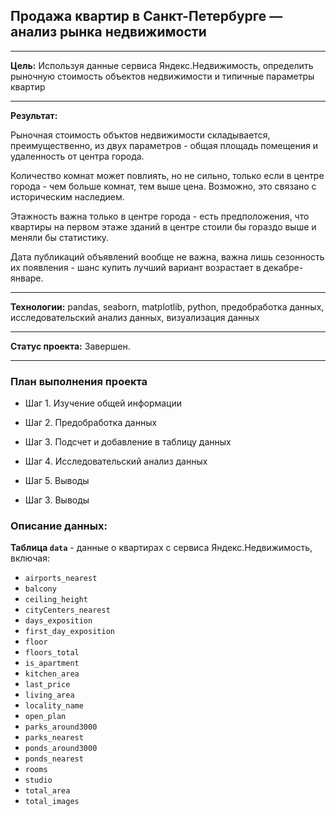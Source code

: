 ## Продажа квартир в Санкт-Петербурге — анализ рынка недвижимости
_____________________________________________________________________________
**Цель:** Используя данные сервиса Яндекс.Недвижимость, определить рыночную стоимость объектов недвижимости и типичные параметры квартир
_____________________________________________________________________________
**Результат:** 

Рыночная стоимость объктов недвижимости складывается, преимущественно, из двух параметров - общая площадь помещения и удаленность от центра города. 

Количество комнат может повлиять, но не сильно, только если в центре города - чем больше комнат, тем выше цена. Возможно, это связано с историческим наследием. 

Этажность важна только в центре города - есть предположения, что квартиры на первом этаже зданий в центре стоили бы гораздо выше и меняли бы статистику. 

Дата публикаций объявлений вообще не важна, важна лишь сезонность их появления - шанс купить лучший вариант возрастает в декабре-январе.

_____________________________________________________________________________
**Технологии:** pandas,  seaborn, matplotlib, python, предобработка данных, исследовательский анализ данных, визуализация данных

_____________________________________________________________________________
**Cтатус проекта:** Завершен.

_____________________________________________________________________________

### План выполнения проекта  

* Шаг 1. Изучение общей информации

* Шаг 2. Предобработка данных

* Шаг 3. Подсчет и добавление в таблицу данных

* Шаг 4. Исследовательский анализ данных

* Шаг 5. Выводы

* Шаг 3. Выводы 

### Описание данных: 
**Таблица `data`** - данные о квартирах с сервиса Яндекс.Недвижимость, включая:
* `airports_nearest`  
* `balcony` 
* `ceiling_height`  
* `cityCenters_nearest`  
* `days_exposition`  
* `first_day_exposition`  
* `floor`  
* `floors_total`  
* `is_apartment`  
* `kitchen_area`  
* `last_price`  
* `living_area`  
* `locality_name`  
* `open_plan`  
* `parks_around3000`  
* `parks_nearest`  
* `ponds_around3000`  
* `ponds_nearest`  
* `rooms`  
* `studio`  
* `total_area`  
* `total_images`  